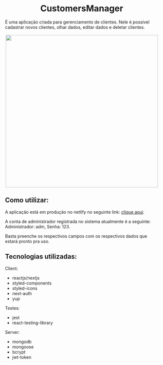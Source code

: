 <h1 align="center" >  CustomersManager</h1>
É uma aplicação criada para gerenciamento de clientes. Nele é possível cadastrar novos clientes, olhar dados, editar dados e deletar  clientes. 


<br/>
<br/>

<div align="center" > 
<img src='https://i.ibb.co/pngn33k/sim.png' width=500 />
</div>

## Como utilizar:
A aplicação está em produção no netlify no seguinte link: [clique aqui](angry-pasteur-1377c4.netlify.app/login). 

A conta de administrador registrada no sistema atualmente é a seguinte: Administrador: adm, Senha: 123.

Basta preenche os respectivos campos com os respectivos dados que estará pronto pra uso.

## Tecnologias utilizadas: 
Client: 
* reactjs/nextjs
* styled-components
* styled-icons
* next-auth
* yup

Testes: 
* jest
* react-testing-library

Server: 
* mongodb
* mongoose
* bcrypt
* jwt-token

